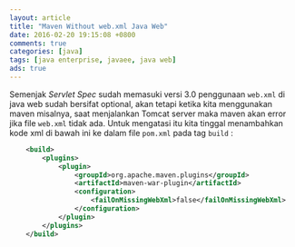 ```yaml
---
layout: article
title: "Maven Without web.xml Java Web"
date: 2016-02-20 19:15:08 +0800
comments: true
categories: [java]
tags: [java enterprise, javaee, java web]
ads: true
---
```


Semenjak _Servlet Spec_ sudah memasuki versi 3.0 penggunaan `web.xml` di java web sudah bersifat optional, akan tetapi ketika kita menggunakan maven misalnya, saat menjalankan Tomcat server maka maven akan error jika file `web.xml` tidak ada. Untuk mengatasi itu kita tinggal menambahkan kode xml di bawah ini ke dalam file `pom.xml` pada tag `build` :

```xml	
    <build>
        <plugins>
            <plugin>
                <groupId>org.apache.maven.plugins</groupId>
                <artifactId>maven-war-plugin</artifactId>
                <configuration>
                    <failOnMissingWebXml>false</failOnMissingWebXml>
                </configuration>
            </plugin>
        </plugins>
    </build>
```
 
